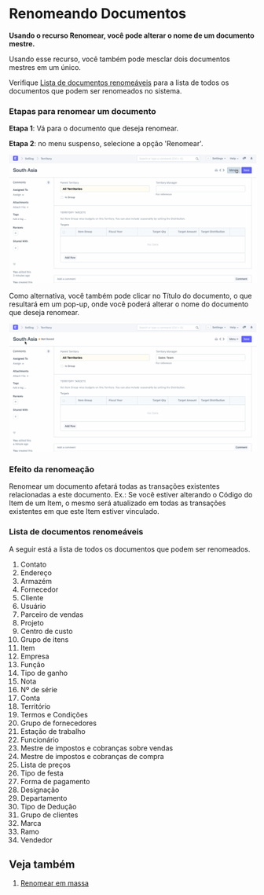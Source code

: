 # Renomeando Documentos


**Usando o recurso Renomear, você pode alterar o nome de um documento mestre.**


Usando esse recurso, você também pode mesclar dois documentos mestres em um único.


Verifique [Lista de documentos renomeáveis](/docs/pt/using-erpnext/articles/renaming-documents#list-of-renamable-documents) para a lista de todos os documentos que podem ser renomeados no sistema.


### Etapas para renomear um documento


**Etapa 1**: Vá para o documento que deseja renomear.


**Etapa 2**: no menu suspenso, selecione a opção 'Renomear'.


![Renomeação de documento](/files/using-rename-documents-1.gif)


Como alternativa, você também pode clicar no Título do documento, o que resultará em um pop-up, onde você poderá alterar o nome do documento que deseja renomear.


![Renomeação de documentos](/files/using-rename-documents-2.gif)


### Efeito da renomeação


Renomear um documento afetará todas as transações existentes relacionadas a este documento. Ex.: Se você estiver alterando o Código do Item de um Item, o mesmo será atualizado em todas as transações existentes em que este Item estiver vinculado.


### Lista de documentos renomeáveis


A seguir está a lista de todos os documentos que podem ser renomeados.


1. Contato
2. Endereço
3. Armazém
4. Fornecedor
5. Cliente
6. Usuário
7. Parceiro de vendas
8. Projeto
9. Centro de custo
10. Grupo de itens
11. Item
12. Empresa
13. Função
14. Tipo de ganho
15. Nota
16. Nº de série
17. Conta
18. Território
19. Termos e Condições
20. Grupo de fornecedores
21. Estação de trabalho
22. Funcionário
23. Mestre de impostos e cobranças sobre vendas
24. Mestre de impostos e cobranças de compra
25. Lista de preços
26. Tipo de festa
27. Forma de pagamento
28. Designação
29. Departamento
30. Tipo de Dedução
31. Grupo de clientes
32. Marca
33. Ramo
34. Vendedor


## Veja também


1. [Renomear em massa](/docs/pt/using-erpnext/articles/bulk-rename)



